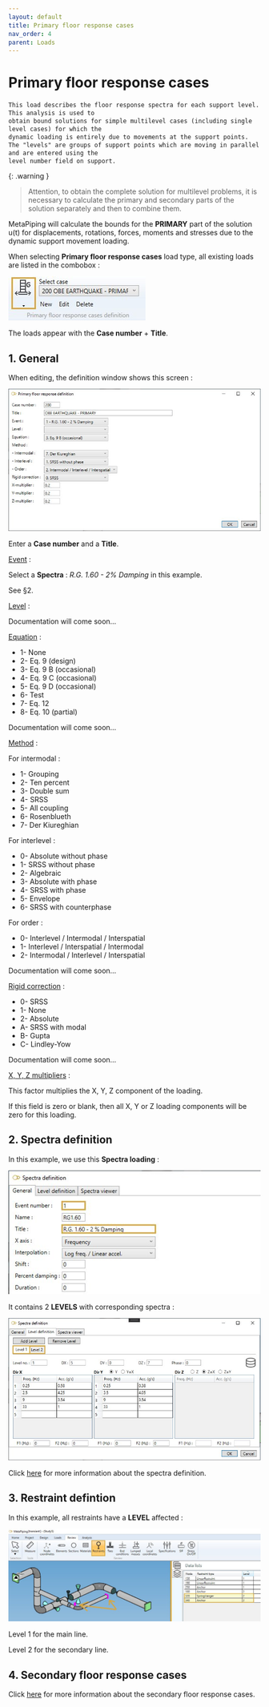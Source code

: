 ```yaml
---
layout: default
title: Primary floor response cases
nav_order: 4
parent: Loads
---
```


# Primary floor response cases

    This load describes the floor response spectra for each support level. This analysis is used to
    obtain bound solutions for simple multilevel cases (including single level cases) for which the
    dynamic loading is entirely due to movements at the support points.
    The "levels" are groups of support points which are moving in parallel and are entered using the
    level number field on support.

{: .warning }
>Attention, to obtain the complete solution for multilevel problems, it is necessary to calculate the primary and secondary parts of the solution separately and then to combine them.

MetaPiping will calculate the bounds for the **PRIMARY** part of the solution u(t) for displacements, rotations, forces, moments and stresses due to the dynamic support movement loading.

When selecting **Primary floor response cases** load type, all existing loads are listed in the combobox :

![Image](../Images/Load18.jpg)

The loads appear with the **Case number** + **Title**.

## 1. General

When editing, the definition window shows this screen :

![Image](../Images/Load19.jpg)

Enter a **Case number** and a **Title**.

<ins>Event</ins> :

Select a **Spectra** : *R.G. 1.60 - 2% Damping* in this example.

See §2.

<ins>Level</ins> :

Documentation will come soon…

<ins>Equation</ins> :

- 1- None
- 2- Eq. 9 (design)
- 3- Eq. 9 B (occasional)
- 4- Eq. 9 C (occasional)
- 5- Eq. 9 D (occasional)
- 6- Test
- 7- Eq. 12
- 8- Eq. 10 (partial)

Documentation will come soon…

<ins>Method</ins> :

For intermodal :

- 1- Grouping
- 2- Ten percent
- 3- Double sum
- 4- SRSS
- 5- All coupling
- 6- Rosenblueth
- 7- Der Kiureghian

For interlevel :

- 0- Absolute without phase
- 1- SRSS without phase
- 2- Algebraic
- 3- Absolute with phase
- 4- SRSS with phase
- 5- Envelope
- 6- SRSS with counterphase

For order :

- 0- Interlevel / Intermodal / Interspatial
- 1- Interlevel / Interspatial / Intermodal
- 2- Intermodal / Interlevel / Interspatial

Documentation will come soon…

<ins>Rigid correction</ins> :

- 0- SRSS
- 1- None
- 2- Absolute
- A- SRSS with modal
- B- Gupta
- C- Lindley-Yow

Documentation will come soon…

<ins>X, Y, Z multipliers</ins> :

This factor multiplies the X, Y, Z component of the loading.

 If this field is zero or blank, then all X, Y or Z loading components will be zero for this loading.

## 2. Spectra definition

In this example, we use this **Spectra loading** :

![Image](../Images/Load20.jpg)

It contains 2 **LEVELS** with corresponding spectra :

![Image](../Images/Load21.jpg)

Click [here](https://documentation.metapiping.com/Loads/Spectra.html) for more information about the spectra definition.

## 3. Restraint defintion

In this example, all restraints have a **LEVEL** affected :

![Image](../Images/Load17.jpg)

Level 1 for the main line.

Level 2 for the secondary line.

## 4. Secondary floor response cases

Click [here](https://documentation.metapiping.com/Loads/SecondaryCases.html) for more information about the secondary floor response cases.